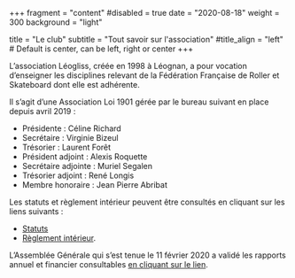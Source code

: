 +++
fragment = "content"
#disabled = true
date = "2020-08-18"
weight = 300
background = "light"

title = "Le club"
subtitle = "Tout savoir sur l'association"
#title_align = "left" # Default is center, can be left, right or center
+++

L’association Léogliss, créée en 1998 à Léognan, a pour vocation d’enseigner les disciplines relevant de la Fédération Française de Roller et Skateboard dont elle est adhérente. 

Il s’agit d’une Association Loi 1901 gérée par le bureau suivant en place depuis avril 2019 :
- Présidente : Céline Richard
- Secrétaire : Virginie Bizeul 
- Trésorier : Laurent Forêt 
- Président adjoint : Alexis Roquette
- Secrétaire adjointe : Muriel Segalen
- Trésorier adjoint : René Longis
- Membre honoraire : Jean Pierre Abribat

Les statuts et règlement intérieur peuvent être consultés en cliquant sur les liens suivants : 
 - [Statuts](https://drive.google.com/file/d/1NLQ1JTxLKLfIgsmMuNA-_Je538Z5eQSV/view?usp=sharing)
 - [Règlement intérieur](https://drive.google.com/file/d/1fkjaaIAsa-nC2LH4fRwR9tTBnkkG8_J5/view?usp=sharing).

L’Assemblée Générale qui s’est tenue le 11 février 2020 a validé les rapports annuel et financier consultables [en cliquant sur le lien](https://drive.google.com/file/d/1W8NNC0Yj2Sx7WjqBvva4R5VdgmzfGLOZ/view?usp=sharing).
